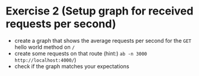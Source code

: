 # Exercise 2 (Setup graph for received requests per second)

- create a graph that shows the average requests per second for the `GET` hello world method on `/`
- create some requests on that route (hint:) `ab -n 3000 http://localhost:4000/`)
- check if the graph matches your expectations